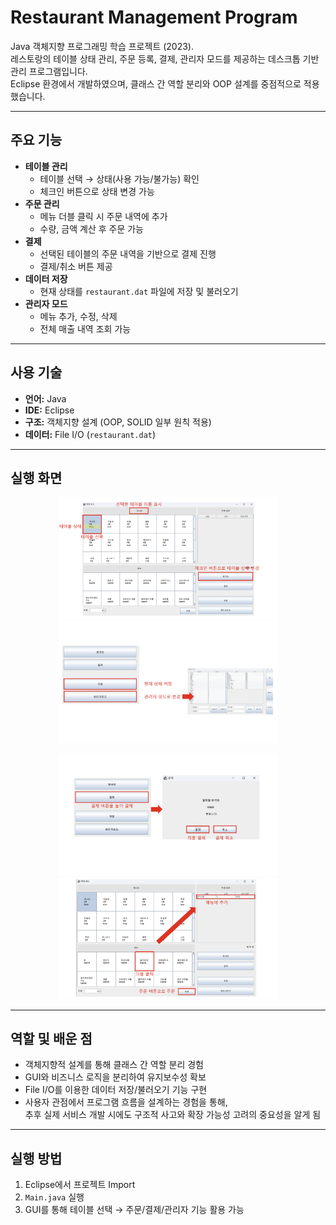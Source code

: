 # Restaurant Management Program

Java 객체지향 프로그래밍 학습 프로젝트 (2023).  
레스토랑의 테이블 상태 관리, 주문 등록, 결제, 관리자 모드를 제공하는 데스크톱 기반 관리 프로그램입니다.  
Eclipse 환경에서 개발하였으며, 클래스 간 역할 분리와 OOP 설계를 중점적으로 적용했습니다.

---

## 주요 기능
- **테이블 관리**
  - 테이블 선택 → 상태(사용 가능/불가능) 확인
  - 체크인 버튼으로 상태 변경 가능
- **주문 관리**
  - 메뉴 더블 클릭 시 주문 내역에 추가
  - 수량, 금액 계산 후 주문 가능
- **결제**
  - 선택된 테이블의 주문 내역을 기반으로 결제 진행
  - 결제/취소 버튼 제공
- **데이터 저장**
  - 현재 상태를 `restaurant.dat` 파일에 저장 및 불러오기
- **관리자 모드**
  - 메뉴 추가, 수정, 삭제
  - 전체 매출 내역 조회 가능

---

## 사용 기술
- **언어:** Java  
- **IDE:** Eclipse  
- **구조:** 객체지향 설계 (OOP, SOLID 일부 원칙 적용)  
- **데이터:** File I/O (`restaurant.dat`)  

---

## 실행 화면
<p align="center">
  <img src="screenshot/screenshot1.png" width="350"/>
  <img src="screenshot/screenshot2.png" width="350"/>
</p>

<p align="center">
  <img src="screenshot/screenshot3.png" width="350"/>
  <img src="screenshot/screenshot4.png" width="350"/>
</p>

---

## 역할 및 배운 점
- 객체지향적 설계를 통해 클래스 간 역할 분리 경험  
- GUI와 비즈니스 로직을 분리하여 유지보수성 확보  
- File I/O를 이용한 데이터 저장/불러오기 기능 구현  
- 사용자 관점에서 프로그램 흐름을 설계하는 경험을 통해,  
  추후 실제 서비스 개발 시에도 구조적 사고와 확장 가능성 고려의 중요성을 알게 됨

---

## 실행 방법
1. Eclipse에서 프로젝트 Import
2. `Main.java` 실행  
3. GUI를 통해 테이블 선택 → 주문/결제/관리자 기능 활용 가능
